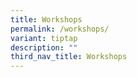 ```yaml
---
title: Workshops
permalink: /workshops/
variant: tiptap
description: ""
third_nav_title: Workshops
---
```

